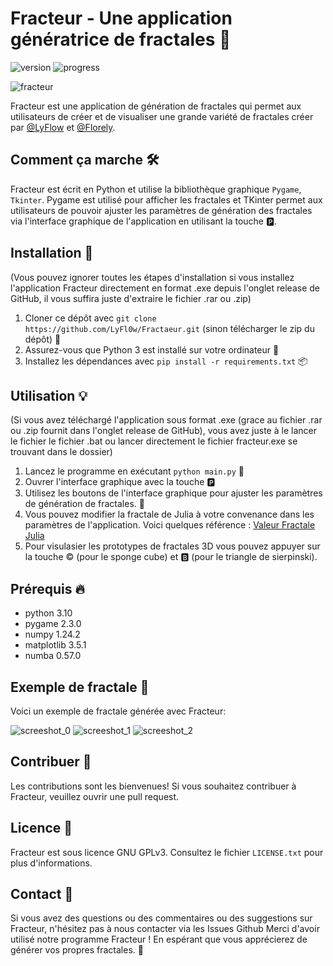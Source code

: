 # Fracteur - Une application génératrice de fractales 🌟

![version](https://img.shields.io/badge/version-1.1.2-blue.svg)
![progress](https://img.shields.io/badge/Progress-90%25-green)

![fracteur](https://user-images.githubusercontent.com/91786781/234685748-74331527-fdaa-41e1-9723-ebc3b0bcbb21.png)

Fracteur est une application de génération de fractales qui permet aux utilisateurs de créer et de visualiser une grande variété de fractales créer par [@LyFlow](https://github.com/LyFl0w) et [@Florely](https://github.com/Fl0rely).

## Comment ça marche 🛠️
Fracteur est écrit en Python et utilise la bibliothèque graphique `Pygame`, `Tkinter`.
Pygame est utilisé pour afficher les fractales et TKinter permet aux utilisateurs de pouvoir ajuster les paramètres de génération des fractales via l'interface graphique de l'application en utilisant la touche 🅿️.

## Installation 🚀
(Vous pouvez ignorer toutes les étapes d'installation si vous installez l'application Fracteur directement en format .exe depuis l'onglet release de GitHub, il vous suffira juste d'extraire le fichier .rar ou .zip)

1. Cloner ce dépôt avec `git clone https://github.com/LyFl0w/Fractaeur.git` (sinon télécharger le zip du dépôt) 🧬
2. Assurez-vous que Python 3 est installé sur votre ordinateur 🐍
3. Installez les dépendances avec `pip install -r requirements.txt` 📦

## Utilisation 💡
(Si vous avez téléchargé l'application sous format .exe (grace au fichier .rar ou .zip fournit dans l'onglet release de GitHub), vous avez juste à le lancer le fichier le fichier .bat ou lancer directement le fichier fracteur.exe se trouvant dans le dossier)

1. Lancez le programme en exécutant `python main.py` 🚀
2. Ouvrer l'interface graphique avec la touche 🅿️
3. Utilisez les boutons de l'interface graphique pour ajuster les paramètres de génération de fractales. 🔧
4. Vous pouvez modifier la fractale de Julia à votre convenance dans les paramètres de l'application. Voici quelques référence : [Valeur Fractale Julia](https://fr.wikipedia.org/wiki/Ensemble_de_Julia#Images)
5. Pour visulasier les prototypes de fractales 3D vous pouvez appuyer sur la touche ©️  (pour le sponge cube) et 🅱️ (pour le triangle de sierpinski).

## Prérequis 🔥
- python 3.10
- pygame 2.3.0
- numpy 1.24.2
- matplotlib 3.5.1
- numba 0.57.0

## Exemple de fractale 🌅
Voici un exemple de fractale générée avec Fracteur:

![screeshot_0](https://user-images.githubusercontent.com/91786781/236873436-a1fc13b1-e983-47cc-be80-c7452ba8d947.jpg)
![screeshot_1](https://user-images.githubusercontent.com/91786781/236873452-e3572936-bc9c-47b7-ae90-fdb88ec73284.jpg)
![screeshot_2](https://user-images.githubusercontent.com/91786781/236873458-66b9bc4f-aaca-466f-bd93-938a81d21682.jpg)

## Contribuer 🤝
Les contributions sont les bienvenues! Si vous souhaitez contribuer à Fracteur, veuillez ouvrir une pull request.

## Licence 📜
Fracteur est sous licence GNU GPLv3. Consultez le fichier `LICENSE.txt` pour plus d'informations.

## Contact 📧
Si vous avez des questions ou des commentaires ou des suggestions sur Fracteur, n'hésitez pas à nous contacter via les Issues Github
Merci d'avoir utilisé notre programme Fracteur ! En espérant que vous apprécierez de générer vos propres fractales. 🙏
